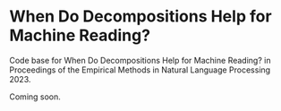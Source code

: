 # When Do Decompositions Help for Machine Reading?

Code base for When Do Decompositions Help for Machine Reading? in Proceedings of the Empirical Methods in Natural Language Processing 2023.

Coming soon.
